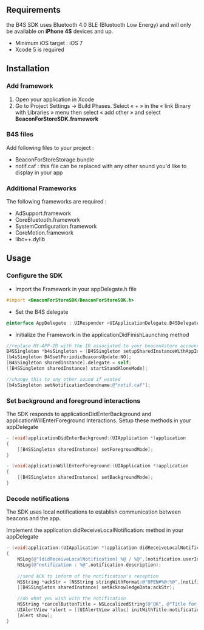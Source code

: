 ## Requirements

the B4S SDK uses Bluetooth 4.0 BLE (Bluetooth Low Energy) and will only be available on **iPhone 4S** devices and up.
- Minimum iOS target : iOS 7
- Xcode 5 is required

## Installation

### Add framework
1. Open your application in Xcode
2. Go to Project Settings -> Build Phases. Select « + » in the « link Binary with Libraries » menu
then select « add other » and select **BeaconForStoreSDK.framework**

### B4S files
Add following files to your project : 
- BeaconForStoreStorage.bundle
- notif.caf : this file can be replaced with any other sound you'd like to display in your app

### Additional Frameworks
The following frameworks are required :
- AdSupport.framework
- CoreBluetooth.framework
- SystemConfiguration.framework
- CoreMotion.framework
- libc++.dylib


## Usage

### Configure the SDK

- Import the Framework in your appDelegate.h file
```objective-c
#import <BeaconForStoreSDK/BeaconForStoreSDK.h>
```
- Set the B4S delegate
```objective-c
@interface AppDelegate : UIResponder <UIApplicationDelegate,B4SDelegate>
```
- Initialize the Framework in the applicationDidFinishLaunching method
```objective-c
//replace MY-APP-ID with the ID associated to your beacon4store account
B4SSingleton *b4sSingleton = [B4SSingleton setupSharedInstanceWithAppId:@"MY-APP-ID" adminMode:NO];
[b4sSingleton B4SsetPeriodicBeaconsUpdate:NO];
[B4SSingleton sharedInstance].delegate = self;
[[B4SSingleton sharedInstance] startStandAloneMode];

//change this to any other sound if wanted
[b4sSingleton setNotificationSoundname:@"notif.caf"];
```

### Set background and foreground interactions

The SDK responds to applicationDidEnterBackground and applicationWillEnterForeground Interactions. Setup these methods in your appDelegate

```objective-c
- (void)applicationDidEnterBackground:(UIApplication *)application
{
    [[B4SSingleton sharedInstance] setForegroundMode];
}

- (void)applicationWillEnterForeground:(UIApplication *)application
{
    [[B4SSingleton sharedInstance] setBackgroundMode];
}
```

### Decode notifications

The SDK uses local notifications to establish communication between beacons and the app.

Implement the  application:didReceiveLocalNotification: method in your appDelegate

```objective-c
- (void)application:(UIApplication *)application didReceiveLocalNotification:(UILocalNotification *)notification
{
	NSLog(@"[didReceiveLocalNotification] %@ / %@",[notification.userInfo objectForKey:@"sBeaconId"],[notification.userInfo objectForKey:@"sContentId"]);
	NSLog(@"notification : %@",notification.description);
    
	//send ACK to inform of the notification's reception 
	NSString *ackStr = [NSString stringWithFormat:@"OPEN#%@:%@",[notification.userInfo objectForKey:@"sBeaconId"],[notification.userInfo objectForKey:@"sContentId"]];
	[[B4SSingleton sharedInstance] setAcknowledgeData:ackStr];

	//do what you wish with the notification
	NSString *cancelButtonTitle = NSLocalizedString(@"OK", @"Title for cancel button in local notification");
	UIAlertView *alert = [[UIAlertView alloc] initWithTitle:notification.alertBody message:nil delegate:nil cancelButtonTitle:cancelButtonTitle otherButtonTitles:nil];
	[alert show];
}
```
